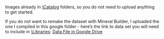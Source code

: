 Images already in [\Catalog](https://github.com/laurajohann/Mineral-Fluorescence-Prediction-/tree/main/Catalog) folders, so you do not need to upload anything to get started.

If you do not want to remake the dataset with Mineral Builder, I uploaded the one I compiled in this google folder - here’s the link to data set you will need to include in [\Libraries](https://github.com/laurajohann/Mineral-Fluorescence-Prediction-/tree/main/Libraries):
[Data File in Google Drive](https://drive.google.com/file/d/1Mdz8Hc67Kn9Asl2XjZ6YMOjcZa615uMx/view?usp=drive_link)
